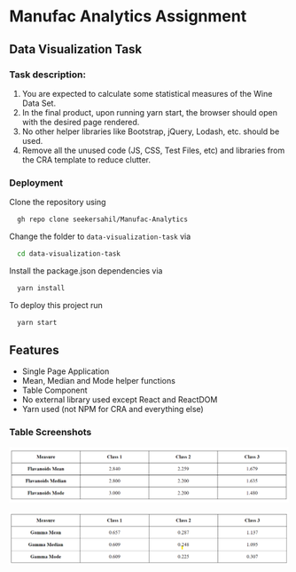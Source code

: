 
# Manufac Analytics Assignment 
## Data Visualization Task

### Task description:
1. You are expected to calculate some statistical measures of the Wine Data Set.
2. In the final product, upon running yarn start, the browser should open with the desired page rendered.
3. No other helper libraries like Bootstrap, jQuery, Lodash, etc. should be used.
4. Remove all the unused code (JS, CSS, Test Files, etc) and libraries from the CRA template to reduce clutter.


### Deployment

Clone the repository using
```bash
  gh repo clone seekersahil/Manufac-Analytics
```

Change the folder to ``data-visualization-task`` via
```bash
  cd data-visualization-task
```

Install the package.json dependencies via

```bash
  yarn install
```
To deploy this project run

```bash
  yarn start
```


## Features

- Single Page Application
- Mean, Median and Mode helper functions
- Table Component
- No external library used except React and ReactDOM
- Yarn used (not NPM for CRA and everything else)


### Table Screenshots

![Flavanoids screenshot](https://raw.githubusercontent.com/seekersahil/Manufac-Analytics/fcf69c7e3c3245980f41c6871db485958b19714a/data-visualization-task/public/Flavanoids-Table.png)

![Gamma screenshot](https://raw.githubusercontent.com/seekersahil/Manufac-Analytics/master/data-visualization-task/public/Gamma-Table.png)

